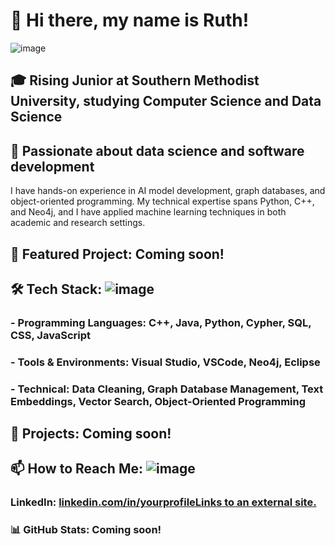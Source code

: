 # 👋 Hi there, my name is Ruth! 
![image](https://user-images.githubusercontent.com/74038190/212284158-e840e285-664b-44d7-b79b-e264b5e54825.gif)
## 🎓 Rising Junior at Southern Methodist University, studying Computer Science and Data Science
## 🔭 Passionate about data science and software development
I have hands-on experience in AI model development, graph databases, and object-oriented programming. My technical expertise spans Python, C++, and Neo4j, and I have applied machine learning techniques in both academic and research settings.

## 🎯 Featured Project: Coming soon!

## 🛠 Tech Stack: ![image](https://user-images.githubusercontent.com/74038190/212257472-08e52665-c503-4bd9-aa20-f5a4dae769b5.gif)
### - Programming Languages: C++, Java, Python, Cypher, SQL, CSS, JavaScript 
### - Tools & Environments: Visual Studio, VSCode, Neo4j, Eclipse 
### - Technical: Data Cleaning, Graph Database Management, Text Embeddings, Vector Search, Object-Oriented Programming

## 🚀 Projects: Coming soon!

## 📫 How to Reach Me: ![image](https://user-images.githubusercontent.com/74038190/235294012-0a55e343-37ad-4b0f-924f-c8431d9d2483.gif)
### LinkedIn: [linkedin.com/in/yourprofileLinks to an external site.](https://www.linkedin.com/in/ruth-assefa-60839b261/) 

### 📊 GitHub Stats: Coming soon!



<!--
**RuthA120/RuthA120** is a ✨ _special_ ✨ repository because its `README.md` (this file) appears on your GitHub profile.

Here are some ideas to get you started:

- 💬 I'm currently a sophomore studying Computer Science!
- 🌱 I’m currently taking data structures and computer organization
- 😄 I am looking to create newer projects
- 👯 I’m looking to collaborate on ...
- 🤔 I’m looking for help with ...
- 💬 Ask me about ...
- 📫 How to reach me: ...
- 😄 Pronouns: ...
- ⚡ Fun fact: ...
-->
